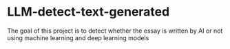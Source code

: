 # LLM-detect-text-generated

The goal of this project is to detect whether the essay is written by AI or not using machine learning and deep learning models
